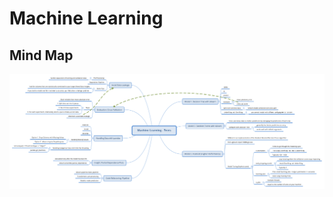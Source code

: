 # Machine Learning

## Mind Map

![Mind Map](https://raw.githubusercontent.com/superche/kaggle-learning-notes/master/machine_learning/Machine_Learning-Trees.svg)


